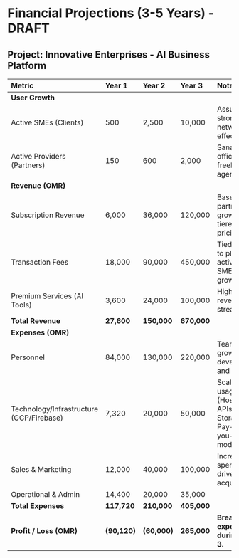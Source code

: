 
# Financial Projections (3-5 Years) - DRAFT

## Project: Innovative Enterprises - AI Business Platform

| Metric                      | Year 1      | Year 2      | Year 3      | Notes                                    |
| :-------------------------- | :---------- | :---------- | :---------- | :--------------------------------------- |
| **User Growth**             |             |             |             |                                          |
| Active SMEs (Clients)       | 500         | 2,500       | 10,000      | Assumes a strong network effect.         |
| Active Providers (Partners) | 150         | 600         | 2,000       | Sanad offices, freelancers, agencies.    |
| **Revenue (OMR)**           |             |             |             |                                          |
| Subscription Revenue        | 6,000       | 36,000      | 120,000     | Based on partner growth and tiered pricing.|
| Transaction Fees            | 18,000      | 90,000      | 450,000     | Tied directly to platform activity and SME user growth. |
| Premium Services (AI Tools) | 3,600       | 24,000      | 100,000     | High margin revenue stream.              |
| **Total Revenue**           | **27,600**  | **150,000** | **670,000** |                                          |
| **Expenses (OMR)**          |             |             |             |                                          |
| Personnel                   | 84,000      | 130,000     | 220,000     | Team growth in development and sales.    |
| Technology/Infrastructure (GCP/Firebase) | 7,320       | 20,000      | 50,000      | Scales with usage (Hosting, AI APIs, Storage). Pay-as-you-go model. |
| Sales & Marketing           | 12,000      | 40,000      | 100,000     | Increased spend to drive user acquisition.|
| Operational & Admin         | 14,400      | 20,000      | 35,000      |                                          |
| **Total Expenses**          | **117,720** | **210,000** | **405,000** |                                          |
| **Profit / Loss (OMR)**     | **(90,120)**| **(60,000)**| **265,000** | **Breakeven expected during Year 3.**      |

